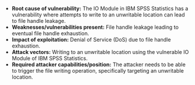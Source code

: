 - **Root cause of vulnerability:** The IO Module in IBM SPSS Statistics has a vulnerability where attempts to write to an unwritable location can lead to file handle leakage.
- **Weaknesses/vulnerabilities present:** File handle leakage leading to eventual file handle exhaustion.
- **Impact of exploitation:** Denial of Service (DoS) due to file handle exhaustion.
- **Attack vectors:** Writing to an unwritable location using the vulnerable IO Module of IBM SPSS Statistics.
- **Required attacker capabilities/position:** The attacker needs to be able to trigger the file writing operation, specifically targeting an unwritable location.